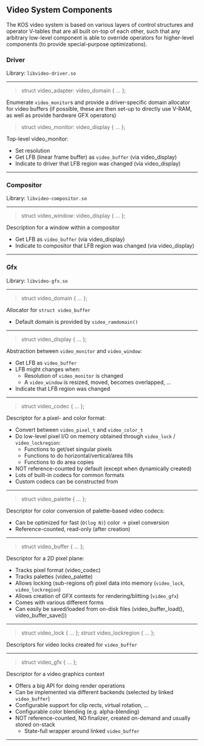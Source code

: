 ## Video System Components

The KOS video system is based on various layers of control structures and operator V-tables that are all built on-top of each other, such that any arbitrary low-level component is able to override operators for higher-level components (to provide special-purpose optimizations).


### Driver

Library: `libvideo-driver.so`

---

> struct video_adapter: video_domain { ... };

Enumerate `video_monitor`s and provide a driver-specific domain allocator for video buffers (if possible, these are then set-up to directly use V-RAM, as well as provide hardware GFX operators)

> struct video_monitor: video_display { ... };

Top-level video_monitor:
- Set resolution
- Get LFB (linear frame buffer) as `video_buffer` (via video_display)
- Indicate to driver that LFB region was changed (via video_display)

---



### Compositor

Library: `libvideo-compositor.so`

---

> struct video_window: video_display { ... };

Description for a window within a compositor
- Get LFB as `video_buffer` (via video_display)
- Indicate to compositor that LFB region was changed (via video_display)

---



### Gfx

Library: `libvideo-gfx.so`

---

> struct video_domain { ... };

Allocator for `struct video_buffer`
- Default domain is provided by `video_ramdomain()`

---

> struct video_display { ... };

Abstraction between `video_monitor` and `video_window`:
- Get LFB as `video_buffer`
- LFB might changes when:
	- Resolution of `video_monitor` is changed
	- A `video_window` is resized, moved, becomes overlapped, ...
- Indicate that LFB region was changed

---

> struct video_codec { ... };

Descriptor for a pixel- and color format:
- Convert between `video_pixel_t` and `video_color_t`
- Do low-level pixel I/O on memory obtained through `video_lock` / `video_lockregion`:
	- Functions to get/set singular pixels
	- Functions to do horizontal/vertical/area fills
	- Functions to do area copies
- NOT reference-counted by default (except when dynamically created)
- Lots of built-in codecs for common formats
- Custom codecs can be constructed from 

---

> struct video_palette { ... };

Descriptor for color conversion of palette-based video codecs:
- Can be optimized for fast (`O(log N)`) color → pixel conversion
- Reference-counted, read-only (after creation)

---

> struct video_buffer { ... };

Descriptor for a 2D pixel plane:
- Tracks pixel format (video_codec)
- Tracks palettes (video_palette)
- Allows locking (sub-regions of) pixel data into memory (`video_lock`, `video_lockregion`)
- Allows creation of GFX contexts for rendering/blitting (`video_gfx`)
- Comes with various different forms
- Can easily be saved/loaded from on-disk files (video_buffer_load(), video_buffer_save())

---

> struct video_lock { ... };
> struct video_lockregion { ... };

Descriptors for video locks created for `video_buffer`

---

> struct video_gfx { ... };

Descriptor for a video graphics context
- Offers a big API for doing render operations
- Can be implemented via different backends (selected by linked `video_buffer`)
- Configurable support for clip rects, virtual rotation, ...
- Configurable color blending (e.g. alpha-blending)
- NOT reference-counted, NO finalizer, created on-demand and usually stored on-stack
	- State-full wrapper around linked `video_buffer`

---

